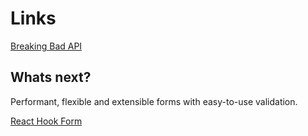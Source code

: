 # Links

[Breaking Bad API](https://breakingbadquotes.xyz/)

## Whats next?

Performant, flexible and extensible forms with easy-to-use validation.

[React Hook Form](https://react-hook-form.com/)